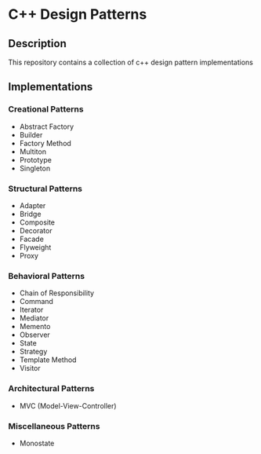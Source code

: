 # C++ Design Patterns
## Description
This repository contains a collection of c++ design pattern implementations
## Implementations

### Creational Patterns
* Abstract Factory
* Builder
* Factory Method
* Multiton
* Prototype
* Singleton
### Structural Patterns
* Adapter
* Bridge
* Composite
* Decorator
* Facade
* Flyweight
* Proxy
### Behavioral Patterns
* Chain of Responsibility
* Command
* Iterator
* Mediator
* Memento
* Observer
* State
* Strategy
* Template Method
* Visitor
### Architectural Patterns
* MVC (Model-View-Controller)
### Miscellaneous Patterns
* Monostate